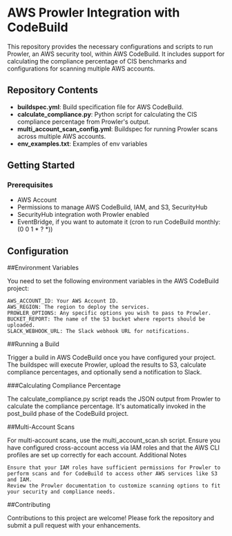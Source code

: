 # AWS Prowler Integration with CodeBuild

This repository provides the necessary configurations and scripts to run Prowler, an AWS security tool, within AWS CodeBuild. It includes support for calculating the compliance percentage of CIS benchmarks and configurations for scanning multiple AWS accounts.

## Repository Contents

- **buildspec.yml**: Build specification file for AWS CodeBuild.
- **calculate_compliance.py**: Python script for calculating the CIS compliance percentage from Prowler's output.
- **multi_account_scan_config.yml**: Buildspec for running Prowler scans across multiple AWS accounts.
- **env_examples.txt**: Examples of env variables
## Getting Started

### Prerequisites

- AWS Account
- Permissions to manage AWS CodeBuild, IAM, and S3, SecurityHub
- SecurityHub integration woth Prowler enabled
- EventBridge, if you want to automate it (cron to run CodeBuild monthly: (0 0 1 * ? *))

## Configuration
##Environment Variables

You need to set the following environment variables in the AWS CodeBuild project:

    AWS_ACCOUNT_ID: Your AWS Account ID.
    AWS_REGION: The region to deploy the services.
    PROWLER_OPTIONS: Any specific options you wish to pass to Prowler.
    BUCKET_REPORT: The name of the S3 bucket where reports should be uploaded.
    SLACK_WEBHOOK_URL: The Slack webhook URL for notifications.

##Running a Build

Trigger a build in AWS CodeBuild once you have configured your project. The buildspec will execute Prowler, upload the results to S3, calculate compliance percentages, and optionally send a notification to Slack.

###Calculating Compliance Percentage

The calculate_compliance.py script reads the JSON output from Prowler to calculate the compliance percentage. It's automatically invoked in the post_build phase of the CodeBuild project.

##Multi-Account Scans

For multi-account scans, use the multi_account_scan.sh script. Ensure you have configured cross-account access via IAM roles and that the AWS CLI profiles are set up correctly for each account.
Additional Notes

    Ensure that your IAM roles have sufficient permissions for Prowler to perform scans and for CodeBuild to access other AWS services like S3 and IAM.
    Review the Prowler documentation to customize scanning options to fit your security and compliance needs.

##Contributing

Contributions to this project are welcome! Please fork the repository and submit a pull request with your enhancements.

